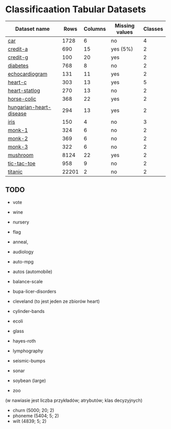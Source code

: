 # Classificaation Tabular Datasets

| Dataset name                                                                         | Rows  | Columns | Missing values | Classes |
| ------------------------------------------------------------------------------------ | ----- | ------- | -------------- | ------- |
| [car](https://archive.ics.uci.edu/ml/datasets/Car+Evaluation)                        | 1728  | 6       | no             | 4       |
| [credit-a](https://archive.ics.uci.edu/ml/datasets/Credit+Approval)                  | 690   | 15      | yes (5%)       | 2       |
| [credit-g](https://archive.ics.uci.edu/ml/datasets/Statlog+%28German+Credit+Data%29) | 100   | 20      | yes            | 2       |
| [diabetes](https://archive.ics.uci.edu/ml/datasets/Diabetes)                         | 768   | 8       | no             | 2       |
| [echocardiogram](https://archive.ics.uci.edu/ml/datasets/Echocardiogram)             | 131   | 11      | yes            | 2       |
| [heart-c](https://archive.ics.uci.edu/ml/datasets/Heart+Disease)                     | 303   | 13      | yes            | 5       |
| [heart-statlog](<https://archive.ics.uci.edu/ml/datasets/statlog+(heart)>)           | 270   | 13      | no             | 2       |
| [horse-colic](https://archive.ics.uci.edu/ml/datasets/Horse+Colic)                   | 368   | 22      | yes            | 2       |
| [hungarian-heart-disease](https://archive.ics.uci.edu/ml/datasets/Heart+Disease)     | 294   | 13      | yes            | 2       |
| [iris](https://archive.ics.uci.edu/ml/datasets/iris)                                 | 150   | 4       | no             | 3       |
| [monk-1](https://archive.ics.uci.edu/ml/datasets/MONK's+Problems)                    | 324   | 6       | no             | 2       |
| [monk-2](https://archive.ics.uci.edu/ml/datasets/MONK's+Problems)                    | 369   | 6       | no             | 2       |
| [monk-3](https://archive.ics.uci.edu/ml/datasets/MONK's+Problems)                    | 322   | 6       | no             | 2       |
| [mushroom](https://archive.ics.uci.edu/ml/datasets/mushroom)                         | 8124  | 22      | yes            | 2       |
| [tic-tac-toe](https://archive.ics.uci.edu/ml/datasets/Tic-Tac-Toe+Endgame)           | 958   | 9       | no             | 2       |
| [titanic](https://www.kaggle.com/c/titanic)                                          | 22201 | 2       | no             | 2       |

## TODO

- vote
- wine
- nursery
- flag

- anneal,
- audiology
- auto-mpg
- autos (automobile)
- balance-scale
- bupa-licer-disorders
- cleveland (to jest jeden ze zbiorów heart)
- cylinder-bands
- ecoli
- glass
- hayes-roth
- lymphography
- seismic-bumps
- sonar
- soybean (large)
- zoo

(w nawiasie jest liczba przykładów; atrybutów; klas decyzyjnych)

- churn (5000; 20; 2)
- phoneme (5404; 5; 2)
- wilt (4839; 5; 2)

